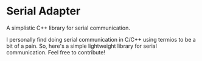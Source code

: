 # Serial Adapter
A simplistic C++ library for serial communication.

I personally find doing serial communication in C/C++ using termios to be a bit of a pain. So, here's a simple lightweight library for serial communication. Feel free to contribute!
